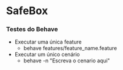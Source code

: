 # SafeBox

### Testes do Behave

- Executar uma única feature
  - behave features/feature_name.feature
- Executar um único cenário
  - behave -n "Escreva o cenario aqui"
